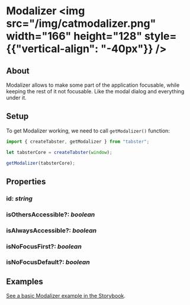 # Modalizer <img src="/img/catmodalizer.png" width="166" height="128" style={{"vertical-align": "-40px"}} />

## About

Modalizer allows to make some part of the application focusable, while keeping the rest of it
not focusable. Like the modal dialog and everything under it.

## Setup

To get Modalizer working, we need to call `getModalizer()` function:

```ts
import { createTabster, getModalizer } from "tabster";

let tabsterCore = createTabster(window);

getModalizer(tabsterCore);
```

## Properties

### id: _string_

### isOthersAccessible?: _boolean_

### isAlwaysAccessible?: _boolean_

### isNoFocusFirst?: _boolean_

### isNoFocusDefault?: _boolean_

## Examples

[See a basic Modalizer example in the Storybook](https://tabster.io/storybook/?path=/story/modalizer).
